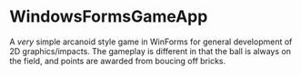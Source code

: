 # WindowsFormsGameApp

A *very* simple arcanoid style game in WinForms for general development of 2D graphics/impacts. The gameplay is different 
in that the ball is always on the field, and points are awarded from boucing off bricks.





